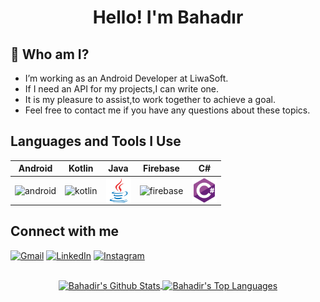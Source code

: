 <h1 align="center">Hello! I'm Bahadır</h1>



## 👋‍ Who am I?

- I’m working as an Android Developer at LiwaSoft.
- If I need an API for my projects,I can write one.
- It is my pleasure to assist,to work together to achieve a goal.
- Feel free to contact me if you have any questions about these topics.

<h2 align="left">Languages and Tools I Use</h2>

| Android | Kotlin | Java | Firebase | C# | 
| :-: | :-: | :-: | :-: | :-: | 
|<img align="center" src="https://developer.android.com/images/logos/android.svg" alt="android" width="40" height="40"/>|<img align="center" src="https://www.vectorlogo.zone/logos/kotlinlang/kotlinlang-icon.svg" alt="kotlin" width="40" height="40"/>|<img align="center" src="https://raw.githubusercontent.com/devicons/devicon/master/icons/java/java-original.svg" alt="java" width="40" height="40"/>|<img align="center" src="https://www.vectorlogo.zone/logos/firebase/firebase-icon.svg" alt="firebase" width="40" height="40"/>|<img align="center" src="https://raw.githubusercontent.com/devicons/devicon/master/icons/csharp/csharp-original.svg" alt="csharp" width="40" height="40"/>|


## Connect with me
<p align="left">
	<a href="mailto:bahadir.kayis2409@gmail.com"><img src="https://img.icons8.com/bubbles/75/000000/gmail.png" alt="Gmail"/></a>
	<a href="https://www.linkedin.com/in/bahadir-kayis-b27573228/"><img src="https://img.icons8.com/bubbles/75/000000/linkedin.png" alt="LinkedIn"/></a>
	<a href="https://www.instagram.com/bahadirkayiss/"><img src="https://img.icons8.com/bubbles/75/000000/instagram-new--v2.png" alt="Instagram"/></a>
</p>

## 


<p align="center">
<a href="https://github.com/BahadirKayis/github-readme-stats"><img height="165em" alt="Bahadir's Github Stats" align="center" src="https://github-readme-stats-bahadirkayis.vercel.app/api?username=BahadirKayis&show_icons=true&count_private=true&theme=react&hide_border=true&bg_color=0D1117" /> <img height="165em"  alt="Bahadir's Top Languages" align="center" src="https://github-readme-stats.vercel.app/api/top-langs/?username=BahadirKayis&langs_count=8&count_private=true&layout=compact&theme=react&hide_border=true&bg_color=0D1117&&hide=html,css,javascript" /></a>
</p>


